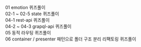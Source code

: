 01 emotion 퀴즈풀이   
02-1 ~ 02-5 state 퀴즈풀이   
04-1 rest-api 퀴즈풀이   
04-2 ~ 04-3 grapql-api 퀴즈풀이   
05 동적 라우팅 퀴즈풀이   
06 container / presenter 패턴으로 폴더 구조 분리 리팩토링 퀴즈풀이